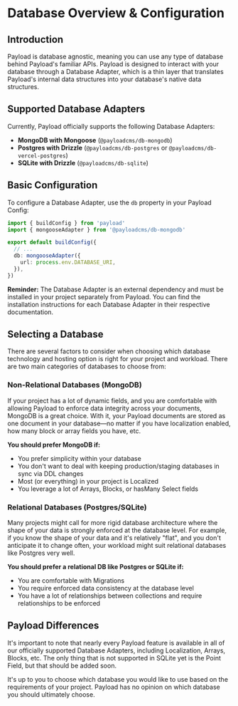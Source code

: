 # Database Overview & Configuration

## Introduction

Payload is database agnostic, meaning you can use any type of database behind Payload's familiar APIs. Payload is designed to interact with your database through a Database Adapter, which is a thin layer that translates Payload's internal data structures into your database's native data structures.

## Supported Database Adapters

Currently, Payload officially supports the following Database Adapters:

- **MongoDB with Mongoose** (`@payloadcms/db-mongodb`)
- **Postgres with Drizzle** (`@payloadcms/db-postgres` or `@payloadcms/db-vercel-postgres`)
- **SQLite with Drizzle** (`@payloadcms/db-sqlite`)

## Basic Configuration

To configure a Database Adapter, use the `db` property in your Payload Config:

```typescript
import { buildConfig } from 'payload'
import { mongooseAdapter } from '@payloadcms/db-mongodb'

export default buildConfig({
  // ...
  db: mongooseAdapter({
    url: process.env.DATABASE_URI,
  }),
})
```

**Reminder:** The Database Adapter is an external dependency and must be installed in your project separately from Payload. You can find the installation instructions for each Database Adapter in their respective documentation.

## Selecting a Database

There are several factors to consider when choosing which database technology and hosting option is right for your project and workload. There are two main categories of databases to choose from:

### Non-Relational Databases (MongoDB)

If your project has a lot of dynamic fields, and you are comfortable with allowing Payload to enforce data integrity across your documents, MongoDB is a great choice. With it, your Payload documents are stored as one document in your database—no matter if you have localization enabled, how many block or array fields you have, etc.

**You should prefer MongoDB if:**
- You prefer simplicity within your database
- You don't want to deal with keeping production/staging databases in sync via DDL changes
- Most (or everything) in your project is Localized
- You leverage a lot of Arrays, Blocks, or hasMany Select fields

### Relational Databases (Postgres/SQLite)

Many projects might call for more rigid database architecture where the shape of your data is strongly enforced at the database level. For example, if you know the shape of your data and it's relatively "flat", and you don't anticipate it to change often, your workload might suit relational databases like Postgres very well.

**You should prefer a relational DB like Postgres or SQLite if:**
- You are comfortable with Migrations
- You require enforced data consistency at the database level
- You have a lot of relationships between collections and require relationships to be enforced

## Payload Differences

It's important to note that nearly every Payload feature is available in all of our officially supported Database Adapters, including Localization, Arrays, Blocks, etc. The only thing that is not supported in SQLite yet is the Point Field, but that should be added soon.

It's up to you to choose which database you would like to use based on the requirements of your project. Payload has no opinion on which database you should ultimately choose.

